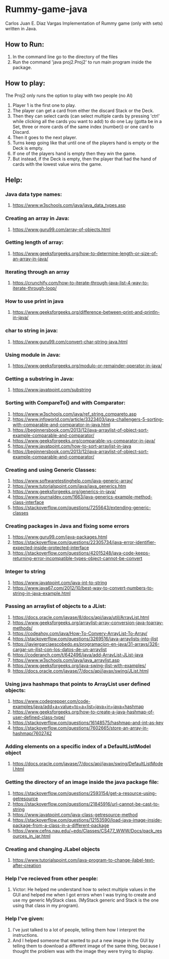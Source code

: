 # Rummy-game-java
Carlos Juan E. Diaz Vargas
Implementation of Rummy game (only with sets) written in Java. 

## How to Run:
1. In the command line go to the directory of the files
2. Run the command 'java proj2.Proj2' to run main program inside the package.

## How to play:
The Proj2 only runs the option to play with two people (no AI)
1. Player 1 is the first one to play.
2. The player can get a card from either the discard Stack or the Deck.
3. Then they can select cards (can select multiple cards by pressing 'ctrl' while clicking all the cards you want to add) to do one Lay (gotta be in a Set, three or more cards of the same index (number)) or one card to Discard.
4. Then it goes to the next player.
5. Turns keep going like that until one of the players hand is empty or the Deck is empty.
6. If one of the players hand is empty then they win the game. 
7. But instead, if the Deck is empty, then the player that had the hand of cards with the lowest value wins the game.
 
## Help:
### Java data type names:
1. https://www.w3schools.com/java/java_data_types.asp
### Creating an array in Java:
1. https://www.guru99.com/array-of-objects.html
### Getting length of array:
1. https://www.geeksforgeeks.org/how-to-determine-length-or-size-of-an-array-in-java/
### Iterating through an array
1. https://crunchify.com/how-to-iterate-through-java-list-4-way-to-iterate-through-loop/
### How to use print in java
1. https://www.geeksforgeeks.org/difference-between-print-and-println-in-java/
### char to string in java:
1. https://www.guru99.com/convert-char-string-java.html
### Using module in Java:
1. https://www.geeksforgeeks.org/modulo-or-remainder-operator-in-java/
### Getting a substring in Java:
1. https://www.javatpoint.com/substring
### Sorting with CompareTo() and with Comparator:
1. https://www.w3schools.com/java/ref_string_compareto.asp
2. https://www.infoworld.com/article/3323403/java-challengers-5-sorting-with-comparable-and-comparator-in-java.html
3. https://beginnersbook.com/2013/12/java-arraylist-of-object-sort-example-comparable-and-comparator/
4. https://www.geeksforgeeks.org/comparable-vs-comparator-in-java/
5. https://www.javatpoint.com/how-to-sort-arraylist-in-java
6. https://beginnersbook.com/2013/12/java-arraylist-of-object-sort-example-comparable-and-comparator/
### Creating and using Generic Classes:
1. https://www.softwaretestinghelp.com/java-generic-array/
2. https://www.tutorialspoint.com/java/java_generics.htm
3. https://www.geeksforgeeks.org/generics-in-java/
4. https://www.journaldev.com/1663/java-generics-example-method-class-interface
5. https://stackoverflow.com/questions/7255643/extending-generic-classes
### Creating packages in Java and fixing some errors
1. https://www.guru99.com/java-packages.html
2. https://stackoverflow.com/questions/22305734/java-error-identifier-expected-inside-protected-interface
3. https://stackoverflow.com/questions/42015248/java-code-keeps-returning-error-incompatible-types-object-cannot-be-convert
### Integer to string
1. https://www.javatpoint.com/java-int-to-string
2. https://www.java67.com/2012/10/best-way-to-convert-numbers-to-string-in-java-example.html
### Passing an arraylist of objects to a JList:
1. https://docs.oracle.com/javase/8/docs/api/java/util/ArrayList.html
2. https://www.geeksforgeeks.org/arraylist-array-conversion-java-toarray-methods/
3. https://codeahoy.com/java/How-To-Convery-ArrayList-To-Array/
4. https://stackoverflow.com/questions/3269516/java-arraylists-into-jlist
5. https://javiergarciaescobedo.es/programacion-en-java/31-arrays/326-cargar-un-jlist-con-los-datos-de-un-arraylist
6. https://coderanch.com/t/642496/java/add-ArrayList-JList-java
7. https://www.w3schools.com/java/java_arraylist.asp
8. https://www.geeksforgeeks.org/java-swing-jlist-with-examples/
9. https://docs.oracle.com/javase/7/docs/api/javax/swing/JList.html
### Using java hashmaps that points to ArrayList user defined objects:
1. https://www.codegrepper.com/code-examples/java/add+a+value+to+a+list+java+in+java+hashmap
2. https://www.geeksforgeeks.org/how-to-create-a-java-hashmap-of-user-defined-class-type/
3. https://stackoverflow.com/questions/16148575/hashmap-and-int-as-key
4. https://stackoverflow.com/questions/7602665/store-an-array-in-hashmap/7602742
### Adding elements on a specific index of a DefaultListModel object
1. https://docs.oracle.com/javase/7/docs/api/javax/swing/DefaultListModel.html
### Getting the directory of an image inside the java package file:
1. https://stackoverflow.com/questions/2593154/get-a-resource-using-getresource
2. https://stackoverflow.com/questions/21845916/url-cannot-be-cast-to-string
3. https://www.javatpoint.com/java-class-getresource-method
4. https://stackoverflow.com/questions/12153590/load-java-image-inside-package-from-a-class-in-a-different-package
5. https://www.cefns.nau.edu/~edo/Classes/CS477_WWW/Docs/pack_resources_in_jar.html
### Creating and changing JLabel objects
1. https://www.tutorialspoint.com/java-program-to-change-jlabel-text-after-creation

### Help I've recieved from other people:
1. Victor: He helped me understand how to select multiple values in the GUI and helped me when I got errors when I was trying to create and use my generic MyStack class. (MyStack generic and Stack is the one using that class in my program).

### Help I've given:
1. I've just talked to a lot of people, telling them how I interpret the instructions.
2. And I helped someone that wanted to put a new image in the GUI by telling them to download a different image of the same thing, because I thought the problem was with the image they were trying to display. 

